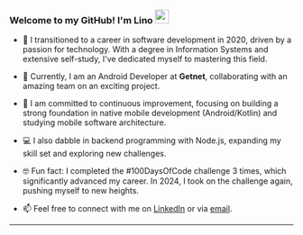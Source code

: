 ### Welcome to my GitHub! I'm Lino <img src="https://media.giphy.com/media/hvRJCLFzcasrR4ia7z/giphy.gif" width="25px">

- 🌱 I transitioned to a career in software development in 2020, driven by a passion for technology. With a degree in Information Systems and extensive self-study, I've dedicated myself to mastering this field.
- 🏢 Currently, I am an Android Developer at **Getnet**, collaborating with an amazing team on an exciting project.
- 📱 I am committed to continuous improvement, focusing on building a strong foundation in native mobile development (Android/Kotlin) and studying mobile software architecture.
- 💻 I also dabble in backend programming with Node.js, expanding my skill set and exploring new challenges.
- 🤓 Fun fact: I completed the #100DaysOfCode challenge 3 times, which significantly advanced my career. In 2024, I took on the challenge again, pushing myself to new heights.

- 📫 Feel free to connect with me on [LinkedIn](https://www.linkedin.com/in/linoveloso/) or via [email](mailto:linoc.veloso@gmail.com).

---


<!--
**velosobr/velosobr** is a ✨ _special_ ✨ repository because its `README.md` (this file) appears on your GitHub profile.
- 📫 You can find me on <a href = "https://www.linkedin.com/in/linoveloso/">linkedin</a> ;)

[![Top Langs](https://github-readme-stats.vercel.app/api/top-langs/?username=velosobr&layout=compact)](https://github.com/velosobr/github-readme-stats)
![github stats](https://github-readme-stats.vercel.app/api?username=velosobr&count_private=true&theme=dracula&show_icons=true&line_height=15)

-->
